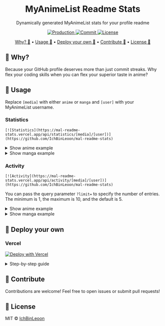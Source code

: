 <h1 align="center">MyAnimeList Readme Stats</h1>

<p align="center">Dynamically generated MyAnimeList stats for your profile readme</p>

<p align="center">
  <a href="https://github.com/IchBinLeoon/mal-readme-stats/deployments/Production">
    <img src="https://img.shields.io/github/deployments/IchBinLeoon/mal-readme-stats/Production?style=flat-square&label=production" alt="Production">
  </a>
  <a href="https://github.com/IchBinLeoon/mal-readme-stats/commits/main">
    <img src="https://img.shields.io/github/last-commit/IchBinLeoon/mal-readme-stats?style=flat-square" alt="Commit">
  </a>
  <a href="https://github.com/IchBinLeoon/mal-readme-stats/blob/main/LICENSE">
    <img src="https://img.shields.io/github/license/IchBinLeoon/mal-readme-stats?style=flat-square" alt="License">
  </a>
</p>

<p align="center">
  <a href="#-Why">Why? 🤔</a>
  •
  <a href="#-Usage">Usage 🚀</a>
  •
  <a href="#-Deploy-your-own">Deploy your own 🔧</a>
  •
  <a href="#-Contribute">Contribute 🤝</a>
  •
  <a href="#-License">License 📜</a>
</p>

## 🤔 Why?
Because your GitHub profile deserves more than just commit streaks. Why flex your coding skills when you can flex your superior taste in anime?

## 🚀 Usage
Replace `[media]` with either `anime` or `manga` and `[user]` with your MyAnimeList username.

### Statistics
```
[![Statistics](https://mal-readme-stats.vercel.app/api/statistics/[media]/[user])](https://github.com/IchBinLeoon/mal-readme-stats)
```

<details>
<summary>Show anime example</summary>
<br>

[![Anime Statistics](https://mal-readme-stats.vercel.app/api/statistics/anime/IchBinLeoon)](https://github.com/IchBinLeoon/mal-readme-stats)

</details>

<details>
<summary>Show manga example</summary>
<br>

[![Manga Statistics](https://mal-readme-stats.vercel.app/api/statistics/manga/IchBinLeoon)](https://github.com/IchBinLeoon/mal-readme-stats)

</details>

### Activity
```
[![Activity](https://mal-readme-stats.vercel.app/api/activity/[media]/[user])](https://github.com/IchBinLeoon/mal-readme-stats)
```

You can pass the query parameter `?limit=` to specify the number of entries. The minimum is 1, the maximum is 10, and the default is 5.

<details>
<summary>Show anime example</summary>
<br>

[![Anime Activity](https://mal-readme-stats.vercel.app/api/activity/anime/IchBinLeoon)](https://github.com/IchBinLeoon/mal-readme-stats)

</details>

<details>
<summary>Show manga example</summary>
<br>

[![Manga Activity](https://mal-readme-stats.vercel.app/api/activity/manga/IchBinLeoon)](https://github.com/IchBinLeoon/mal-readme-stats)

</details>

## 🔧 Deploy your own

### Vercel

[![Deploy with Vercel](https://vercel.com/button)](https://vercel.com/new/clone?repository-url=https%3A%2F%2Fgithub.com%2FIchBinLeoon%2Fmal-readme-stats&env=CLIENT_ID&envDescription=MyAnimeList%20Application%20Client%20ID)

<details>
<summary>Step-by-step guide</summary>
<br>

1. Register or log in to [Vercel](https://vercel.com).
2. Fork this repository and import it.
3. Create a MyAnimeList application [here](https://myanimelist.net/apiconfig/create).
4. Set the environment variable `CLIENT_ID` to your client ID.
5. Deploy and check your domains to use the API! 🎉

</details>

## 🤝 Contribute
Contributions are welcome! Feel free to open issues or submit pull requests!

## 📜 License
MIT © [IchBinLeoon](https://github.com/IchBinLeoon/mal-readme-stats/blob/main/LICENSE)
